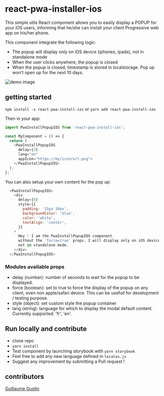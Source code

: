 # react-pwa-installer-ios

This simple utils React component allows you to easily display a POPUP for your iOS users, informing that he/she can install your client Progressive web app on his/her phone.

This component integrate the following logic:
- The popup will display only on iOS device (iphones, ipads), not in standalone mode
- When the user clicks anywhere, the popup is closed
- When the popup is closed, timestamp is stored in localstorage. Pop up won't open up for the next 10 days.

![demo image](https://github.com/guillaumegustin/react-pwa-installer-ios/blob/master/screen_demo.png)

## getting started
`npm install -s react-pwa-install-ios`
or 
`yarn add react-pwa-install-ios`

Then in your app:
```js
import PwaInstallPopupIOS from 'react-pwa-install-ios';

const MyComponent = () => {
  return (
    <PwaInstallPopupIOS 
      delay={3}
      lang="en"
      appIcon="https://my/icon/url.png">
    </PwaInstallPopupIOS>
  );
};
```
You can also setup your own content for the pop up:
```js
  <PwaInstallPopupIOS>
    <div 
      delay={0}
      style={{
        padding: '15px 30px',
        backgroundColor: 'blue',
        color: 'white',
        textAlign: 'center',
      }}
    > 
      Hey ! I am the PwaInstallPopupIOS component.
      without the 'force=true' props, I will display only on iOS device,
      not in standalone mode.
    </div>
  </PwaInstallPopupIOS>
```
### Modules available props
- delay (number): number of seconds to wait for the popup to be displayed.
- force (boolean): set to true to force the display of the popup on any client, even non apple/safari device. This can be usefull for development / testing purpose.
- style (object): set custom style the popup container
- lang (string): language for which to display the modal default content. Currently supported: 'fr', 'en'.

## Run locally and contribute
- clone repo
- `yarn install`
- Test component by launching storybook with `yarn storybook`
- Feel free to add any new language defined in `locales.js`
- Suggest any improvement by submitting a Pull request !

## contributors
[Guillaume Gustin](https://github.com/guillaumegustin)

